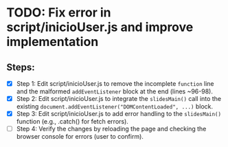 # TODO: Fix error in script/inicioUser.js and improve implementation

## Steps:

- [x] Step 1: Edit script/inicioUser.js to remove the incomplete `function` line and the malformed `addEventListener` block at the end (lines ~96-98).
- [x] Step 2: Edit script/inicioUser.js to integrate the `slidesMain()` call into the existing `document.addEventListener("DOMContentLoaded", ...)` block.
- [x] Step 3: Edit script/inicioUser.js to add error handling to the `slidesMain()` function (e.g., .catch() for fetch errors).
- [ ] Step 4: Verify the changes by reloading the page and checking the browser console for errors (user to confirm).

